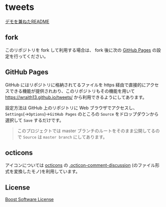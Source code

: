 # tweets

[デモを兼ねたREADME](https://wraith13.github.io/tweets/?title=tweets%20README&1061235150443307009,1061236041397395457,1064194366472736770)

## fork

このリポジトリを fork して利用する場合は、 fork 後に次の [GitHub Pages](#github-pages) の設定を行ってください。

## GitHub Pages

GitHub にはリポジトリに格納されてるファイルを https 経由で直接的にアクセスできる機能が提供されおり、このリポジトリもその機能を用いて <https://wraith13.github.io/tweets/> から利用できるようにしてあります。

設定方法は GitHub 上のリポジトリに Web ブラウザでアクセスし、 `Settings`(→`Options`)→`GitHub Pages` のところの `Source` をドロップダウンから選択して `Save` するだけです。

> このプロジェクトでは master ブランチのルートをそのまま公開してるので `Source` は `master branch` にしてあります。

## octicons

アイコンについては [octicons](https://octicons.github.com/) の [.octicon-comment-discussion](https://octicons.github.com/icon/comment-discussion/) (のファイル形式を変換したモノ)を利用しています。

## License

[Boost Software License](./LICENSE_1_0.txt)
